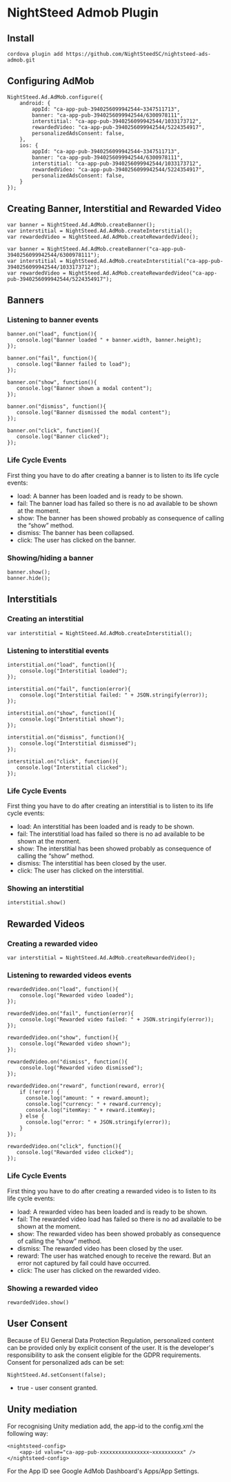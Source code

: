 # NightSteed Admob Plugin

## Install
```
cordova plugin add https://github.com/NightSteedSC/nightsteed-ads-admob.git
```

## Configuring AdMob
```
NightSteed.Ad.AdMob.configure({
    android: {
        appId: "ca-app-pub-3940256099942544~3347511713",
        banner: "ca-app-pub-3940256099942544/6300978111",
        interstitial: "ca-app-pub-3940256099942544/1033173712",
        rewardedVideo: "ca-app-pub-3940256099942544/5224354917",
        personalizedAdsConsent: false,
    },
    ios: {
        appId: "ca-app-pub-3940256099942544~3347511713",
        banner: "ca-app-pub-3940256099942544/6300978111",
        interstitial: "ca-app-pub-3940256099942544/1033173712",
        rewardedVideo: "ca-app-pub-3940256099942544/5224354917",
        personalizedAdsConsent: false,
    }
});
```

## Creating Banner, Interstitial and Rewarded Video
```
var banner = NightSteed.Ad.AdMob.createBanner();
var interstitial = NightSteed.Ad.AdMob.createInterstitial();
var rewardedVideo = NightSteed.Ad.AdMob.createRewardedVideo();
```

```
var banner = NightSteed.Ad.AdMob.createBanner("ca-app-pub-3940256099942544/6300978111");
var interstitial = NightSteed.Ad.AdMob.createInterstitial("ca-app-pub-3940256099942544/1033173712");
var rewardedVideo = NightSteed.Ad.AdMob.createRewardedVideo("ca-app-pub-3940256099942544/5224354917");
```

## Banners
### Listening to banner events

```
banner.on("load", function(){
   console.log("Banner loaded " + banner.width, banner.height);
});

banner.on("fail", function(){
   console.log("Banner failed to load");
});

banner.on("show", function(){
   console.log("Banner shown a modal content");
});

banner.on("dismiss", function(){
   console.log("Banner dismissed the modal content");
});

banner.on("click", function(){
   console.log("Banner clicked");
});
```

### Life Cycle Events
First thing you have to do after creating a banner is to listen to its life cycle events:

- load: A banner has been loaded and is ready to be shown.
- fail: The banner load has failed so there is no ad available to be shown at the moment.
- show: The banner has been showed probably as consequence of calling the “show” method.
- dismiss: The banner has been collapsed.
- click: The user has clicked on the banner.

### Showing/hiding a banner

```
banner.show();
banner.hide();
```

## Interstitials
### Creating an interstitial

```
var interstitial = NightSteed.Ad.AdMob.createInterstitial();
```

### Listening to interstitial events

```
interstitial.on("load", function(){
    console.log("Interstitial loaded");
});

interstitial.on("fail", function(error){
    console.log("Interstitial failed: " + JSON.stringify(error));
});

interstitial.on("show", function(){
    console.log("Interstitial shown");
});

interstitial.on("dismiss", function(){
    console.log("Interstitial dismissed");
});

interstitial.on("click", function(){
   console.log("Interstitial clicked");
});
```

### Life Cycle Events
First thing you have to do after creating an interstitial is to listen to its life cycle  events:

- load: An interstitial has been loaded and is ready to be shown.
- fail: The interstitial load has failed so there is no ad available to be shown at the moment.
- show: The interstitial has been showed probably as consequence of calling the “show” method.
- dismiss: The interstitial has been closed by the user.
- click: The user has clicked on the interstitial.

### Showing an interstitial

```
interstitial.show()
```

## Rewarded Videos
### Creating a rewarded video
```
var interstitial = NightSteed.Ad.AdMob.createRewardedVideo();
```

### Listening to rewarded videos events
```
rewardedVideo.on("load", function(){
    console.log("Rewarded video loaded");
});

rewardedVideo.on("fail", function(error){
    console.log("Rewarded video failed: " + JSON.stringify(error));
});

rewardedVideo.on("show", function(){
    console.log("Rewarded video shown");
});

rewardedVideo.on("dismiss", function(){
    console.log("Rewarded video dismissed");
});

rewardedVideo.on("reward", function(reward, error){
    if (!error) {
      console.log("amount: " + reward.amount);
      console.log("currency: " + reward.currency);
      console.log("itemKey: " + reward.itemKey);
    } else {
      console.log("error: " + JSON.stringify(error));
    }
});

rewardedVideo.on("click", function(){
   console.log("Rewarded video clicked");
});
```
### Life Cycle Events
First thing you have to do after creating a rewarded video is to listen to its life cycle  events:

- load: A rewarded video has been loaded and is ready to be shown.
- fail: The rewarded video load has failed so there is no ad available to be shown at the moment.
- show: The rewarded video has been showed probably as consequence of calling the “show” method.
- dismiss: The rewarded video has been closed by the user.
- reward: The user has watched enough to receive the reward. But an error not captured by fail could have occurred.
- click: The user has clicked on the rewarded video.


### Showing a rewarded video
```
rewardedVideo.show()
```

## User Consent
Because of EU General Data Protection Regulation, personalized content can be provided only by explicit consent of the user.
It is the developer's responsibility to ask the consent eligible for the GDPR requirements.
Consent for personalized ads can be set:
```
NightSteed.Ad.setConsent(false);
```

- true - user consent granted.

## Unity mediation
For recognising Unity mediation add, the app-id to the config.xml the following way:
```
<nightsteed-config>
    <app-id value="ca-app-pub-xxxxxxxxxxxxxxxx~xxxxxxxxxx" />
</nightsteed-config>
```

For the App ID see Google AdMob Dashboard's Apps/App Settings.
